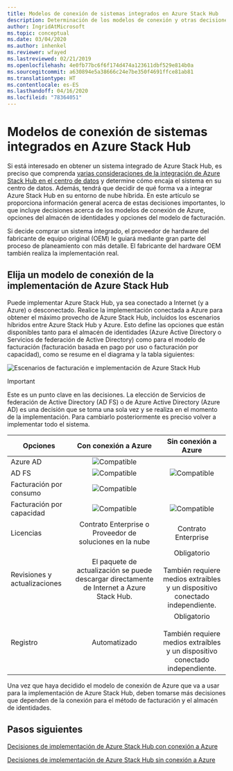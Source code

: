 ```yaml
---
title: Modelos de conexión de sistemas integrados en Azure Stack Hub
description: Determinación de los modelos de conexión y otras decisiones de planeamiento de una implementación en sistemas integrados de Azure Stack Hub.
author: IngridAtMicrosoft
ms.topic: conceptual
ms.date: 03/04/2020
ms.author: inhenkel
ms.reviewer: wfayed
ms.lastreviewed: 02/21/2019
ms.openlocfilehash: 4e0fb77bc6f6f174d474a123611dbf529e814b0a
ms.sourcegitcommit: a630894e5a38666c24e7be350f4691ffce81ab81
ms.translationtype: HT
ms.contentlocale: es-ES
ms.lasthandoff: 04/16/2020
ms.locfileid: "78364051"
---
```

# <a name="azure-stack-hub-integrated-systems-connection-models"></a>Modelos de conexión de sistemas integrados en Azure Stack Hub
Si está interesado en obtener un sistema integrado de Azure Stack Hub, es preciso que comprenda [varias consideraciones de la integración de Azure Stack Hub en el centro de datos](azure-stack-datacenter-integration.md) y determine cómo encaja el sistema en su centro de datos. Además, tendrá que decidir de qué forma va a integrar Azure Stack Hub en su entorno de nube híbrida. En este artículo se proporciona información general acerca de estas decisiones importantes, lo que incluye decisiones acerca de los modelos de conexión de Azure, opciones del almacén de identidades y opciones del modelo de facturación.

Si decide comprar un sistema integrado, el proveedor de hardware del fabricante de equipo original (OEM) le guiará mediante gran parte del proceso de planeamiento con más detalle. El fabricante del hardware OEM también realiza la implementación real.

## <a name="choose-an-azure-stack-hub-deployment-connection-model"></a>Elija un modelo de conexión de la implementación de Azure Stack Hub
Puede implementar Azure Stack Hub, ya sea conectado a Internet (y a Azure) o desconectado. Realice la implementación conectada a Azure para obtener el máximo provecho de Azure Stack Hub, incluidos los escenarios híbridos entre Azure Stack Hub y Azure. Esto define las opciones que están disponibles tanto para el almacén de identidades (Azure Active Directory o Servicios de federación de Active Directory) como para el modelo de facturación (facturación basada en pago por uso o facturación por capacidad), como se resume en el diagrama y la tabla siguientes:

![Escenarios de facturación e implementación de Azure Stack Hub](media/azure-stack-connection-models/azure-stack-scenarios.png)
  
> [!IMPORTANT]
> Este es un punto clave en las decisiones. La elección de Servicios de federación de Active Directory (AD FS) o de Azure Active Directory (Azure AD) es una decisión que se toma una sola vez y se realiza en el momento de la implementación. Para cambiarlo posteriormente es preciso volver a implementar todo el sistema.  


|Opciones|Con conexión a Azure|Sin conexión a Azure|
|-----|:-----:|:-----:|
|Azure AD|![Compatible](media/azure-stack-connection-models/check.png)| |
|AD FS|![Compatible](media/azure-stack-connection-models/check.png)|![Compatible](media/azure-stack-connection-models/check.png)|
|Facturación por consumo|![Compatible](media/azure-stack-connection-models/check.png)| |
|Facturación por capacidad|![Compatible](media/azure-stack-connection-models/check.png)|![Compatible](media/azure-stack-connection-models/check.png)|
|Licencias| Contrato Enterprise o Proveedor de soluciones en la nube | Contrato Enterprise |
|Revisiones y actualizaciones|El paquete de actualización se puede descargar directamente de Internet a Azure Stack Hub. |  Obligatorio<br><br>También requiere medios extraíbles<br> y un dispositivo conectado independiente. |
| Registro | Automatizado | Obligatorio<br><br>También requiere medios extraíbles<br> y un dispositivo conectado independiente. |

Una vez que haya decidido el modelo de conexión de Azure que va a usar para la implementación de Azure Stack Hub, deben tomarse más decisiones que dependen de la conexión para el método de facturación y el almacén de identidades.

## <a name="next-steps"></a>Pasos siguientes

[Decisiones de implementación de Azure Stack Hub con conexión a Azure](azure-stack-connected-deployment.md)

[Decisiones de implementación de Azure Stack Hub sin conexión a Azure](azure-stack-disconnected-deployment.md)
